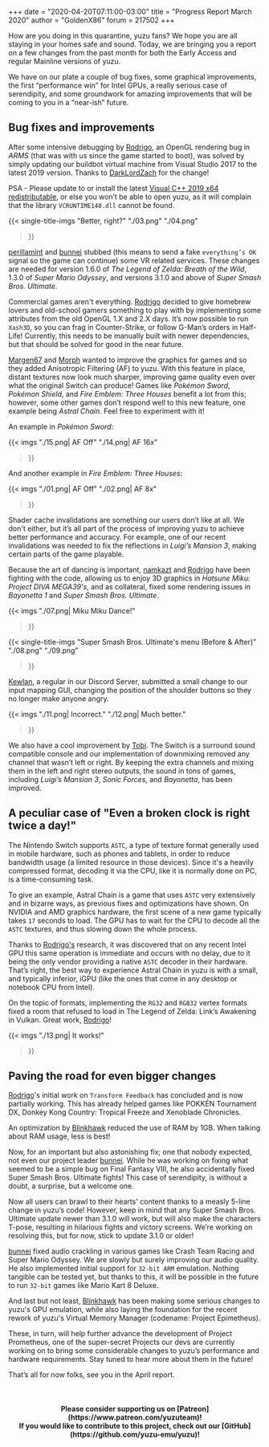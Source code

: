 +++
date = "2020-04-20T07:11:00-03:00"
title = "Progress Report March 2020"
author = "GoldenX86"
forum = 217502
+++ 

How are you doing in this quarantine, yuzu fans? We hope you are all staying in your homes safe and sound.
Today, we are bringing you a report on a few changes from the past month for both the Early Access and regular Mainline versions of yuzu.
<!--more-->

We have on our plate a couple of bug fixes, some graphical improvements, the first “performance win” for Intel GPUs, a really serious case of serendipity, and some groundwork for amazing improvements that will be coming to you in a “near-ish” future.

## Bug fixes and improvements

After some intensive debugging by [Rodrigo](https://github.com/ReinUsesLisp), an OpenGL rendering bug in *ARMS* (that was with us since the game started to boot), was solved by simply updating our buildbot virtual machine from Visual Studio 2017 to the latest 2019 version.
Thanks to [DarkLordZach](https://github.com/DarkLordZach) for the change!

PSA - Please update to or install the latest [Visual C++ 2019 x64 redistributable](https://support.microsoft.com/en-us/help/2977003/the-latest-supported-visual-c-downloads), or else you won’t be able to open yuzu, as it will complain that the library `VCRUNTIME140.dll` cannot be found.

{{< single-title-imgs
    "Better, right?"
    "./03.png"
    "./04.png"
  >}}

[perillamint](https://github.com/perillamint) and [bunnei](https://github.com/bunnei) stubbed (this means to send a fake `everything’s OK` signal so the game can continue) some VR related services.
These changes are needed for version 1.6.0 of *The Legend of Zelda: Breath of the Wild*, 1.3.0 of *Super Mario Odyssey*, and versions 3.1.0 and above of *Super Smash Bros. Ultimate*.

Commercial games aren't everything.
[Rodrigo](https://github.com/ReinUsesLisp) decided to give homebrew lovers and old-school gamers something to play with by implementing some attributes from the old OpenGL 1.X and 2.X days.
It’s now possible to run `Xash3D`, so you can frag in Counter-Strike, or follow G-Man’s orders in Half-Life!
Currently, this needs to be manually built with newer dependencies, but that should be solved for good in the near future.

[Margen67](https://github.com/Margen67) and [Morph](https://github.com/Morph1984) wanted to improve the graphics for games and so they added Anisotropic Filtering (AF) to yuzu.
With this feature in place, distant textures now look much sharper, improving game quality even over what the original Switch can produce! 
Games like *Pokémon Sword*, *Pokémon Shield*, and *Fire Emblem: Three Houses* benefit a lot from this; however, some other games don’t respond well to this new feature, one example being *Astral Chain*. 
Feel free to experiment with it!

An example in *Pokémon Sword*:
	
{{< imgs
    "./15.png| AF Off"
    "./14.png| AF 16x"
  >}}
  
And another example in *Fire Emblem: Three Houses*:  
  
{{< imgs
    "./01.png| AF Off"
    "./02.png| AF 8x"
  >}}

Shader cache invalidations are something our users don’t like at all. 
We don't either, but it’s all part of the process of improving yuzu to achieve better performance and accuracy.
For example, one of our recent invalidations was needed to fix the reflections in *Luigi’s Mansion 3*, making certain parts of the game playable.

Because the art of dancing is important, [namkazt](https://github.com/namkazt) and [Rodrigo](https://github.com/ReinUsesLisp) have been fighting with the code, allowing us to enjoy 3D graphics in *Hatsune Miku: Project DIVA MEGA39's*, and as collateral, fixed some rendering issues in *Bayonetta 1* and *Super Smash Bros. Ultimate*.

{{< imgs
    "./07.png| Miku Miku Dance!"
  >}}

{{< single-title-imgs
    "Super Smash Bros. Ultimate's menu (Before & After)"
    "./08.png"
    "./09.png"
  >}}

[Kewlan](https://github.com/Kewlan), a regular in our Discord Server, submitted a small change to our input mapping GUI, changing the position of the shoulder buttons so they no longer make anyone angry.

{{< imgs
    "./11.png| Incorrect."
    "./12.png| Much better."
  >}}

We also have a cool improvement by [Tobi](https://github.com/FearlessTobi).
The Switch is a surround sound compatible console and our implementation of downmixing removed any channel that wasn’t left or right.
By keeping the extra channels and mixing them in the left and right stereo outputs, the sound in tons of games, including *Luigi’s Mansion 3*, *Sonic Forces*, and *Bayonetta*, has been improved.

## A peculiar case of "Even a broken clock is right twice a day!"

The Nintendo Switch supports `ASTC`, a type of texture format generally used in mobile hardware, such as phones and tablets, in order to reduce bandwidth usage (a limited resource in those devices).
Since it's a heavily compressed format, decoding it via the CPU, like it is normally done on PC, is a time-consuming task.

To give an example, Astral Chain is a game that uses `ASTC` very extensively and in bizarre ways, as previous fixes and optimizations have shown.
On NVIDIA and AMD graphics hardware, the first scene of a new game typically takes `17` seconds to load. The GPU has to wait for the CPU to decode all the `ASTC` textures, and thus slowing down the whole process.

Thanks to [Rodrigo's](https://github.com/ReinUsesLisp) research, it was discovered that on any recent Intel GPU this same operation is immediate and occurs with no delay, due to it being the only vendor providing a native `ASTC` decoder in their hardware.
That’s right, the best way to experience Astral Chain in yuzu is with a small, and typically inferior, iGPU (like the ones that come in any desktop or notebook CPU from Intel).

On the topic of formats, implementing the `RG32` and `RGB32` vertex formats fixed a room that refused to load in The Legend of Zelda: Link’s Awakening in Vulkan.
Great work, [Rodrigo](https://github.com/ReinUsesLisp)!

{{< imgs
    "./13.png| It works!"
  >}}
  
## Paving the road for even bigger changes

[Rodrigo](https://github.com/ReinUsesLisp)'s initial work on `Transform Feedback` has concluded and is now partially working. 
This has already helped games like POKKÉN Tournament DX, Donkey Kong Country: Tropical Freeze and Xenoblade Chronicles.

An optimization by [Blinkhawk](https://github.com/FernandoS27) reduced the use of RAM by 1GB.
When talking about RAM usage, less is best!

Now, for an important but also astonishing fix; one that nobody expected, not even our project leader [bunnei](https://github.com/bunnei).
While he was working on fixing what seemed to be a simple bug on Final Fantasy VIII, he also accidentally fixed Super Smash Bros. Ultimate fights!
This case of serendipity, is without a doubt, a surprise, but a welcome one.

Now all users can brawl to their hearts' content thanks to a measly 5-line change in yuzu’s code!
However, keep in mind that any Super Smash Bros. Ultimate update newer than 3.1.0 will work, but will also make the characters T-pose, resulting in hilarious fights and victory screens.
We’re working on resolving this, but for now, stick to update 3.1.0 or older!

[bunnei](https://github.com/bunnei) fixed audio crackling in various games like Crash Team Racing and Super Mario Odyssey.
We are slowly but surely improving our audio quality.
He also implemented initial support for `32-bit ARM` emulation. 
Nothing tangible can be tested yet, but thanks to this, it will be possible in the future to run `32-bit` games like Mario Kart 8 Deluxe.

And last but not least, [Blinkhawk](https://github.com/FernandoS27) has been making some serious changes to yuzu's GPU emulation, while also laying the foundation for the recent rework of yuzu's Virtual Memory Manager (codename: Project Epimetheus).

These, in turn, will help further advance the development of Project Prometheus, one of the super-secret Projects our devs are currently working on to bring some considerable changes to yuzu’s performance and hardware requirements.
Stay tuned to hear more about them in the future!

That’s all for now folks, see you in the April report.

&nbsp;
<h4 style="text-align:center;">
<b>Please consider supporting us on [Patreon](https://www.patreon.com/yuzuteam)!<br>
If you would like to contribute to this project, check out our [GitHub](https://github.com/yuzu-emu/yuzu)!</b>
</h4>
